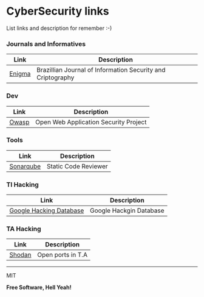 # CyberSecurity links

List links and description for remember :-)


### Journals and Informatives
| Link | Description |
| ------ | ------ |
| [Enigma](https://enigma.unb.br/index.php/enigma)| Brazillian Journal of Information Security and Criptography |


### Dev
| Link | Description | 
| ------ | ------ |
| [Owasp](https://www.owasp.org) | Open Web Application Security Project |

### Tools
| Link | Description |
| ------ | ------ |
| [Sonarqube](https://www.sonarqube.org/) | Static Code Reviewer | 


### TI Hacking
| Link | Description |
| ------ | ------ |
| [Google Hacking Database](https://www.exploit-db.com/google-hacking-database/) | Google Hackgin Database |

### TA Hacking
| Link | Description | 
| ------ | ------ |
| [Shodan](https://www.shodan.io) | Open ports in T.A | 

----

MIT

**Free Software, Hell Yeah!**
